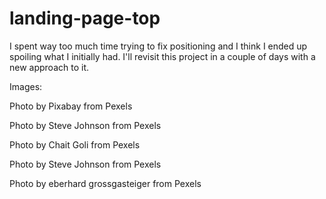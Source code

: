 # landing-page-top

I spent way too much time trying to fix positioning and I think I ended up spoiling what I initially had. I'll revisit this project in a couple of days with a new approach to it.



Images:


Photo by Pixabay from Pexels

Photo by Steve Johnson from Pexels

Photo by Chait Goli from Pexels

Photo by Steve Johnson from Pexels

Photo by eberhard grossgasteiger from Pexels
